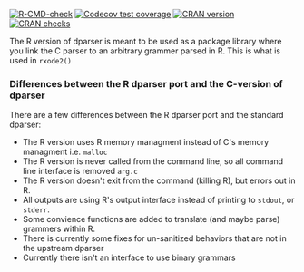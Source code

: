 [![R-CMD-check](https://github.com/nlmixr2/dparser-R/workflows/R-CMD-check/badge.svg)](https://github.com/nlmixr2/dparser-R/actions)
[![Codecov test coverage](https://codecov.io/gh/nlmixr2/dparser-R/branch/master/graph/badge.svg)](https://codecov.io/gh/nlmixr2/dparser-R?branch=master)
[![CRAN version](http://www.r-pkg.org/badges/version/dparser)](https://cran.r-project.org/package=dparser)
[![CRAN checks](https://cranchecks.info/badges/summary/dparser)](https://cran.r-project.org/web/checks/check_results_dparser.html)

The R version of dparser is meant to be used as a package library
where you link the C parser to an arbitrary grammer parsed in R.  This
is what is used in `rxode2()`

### Differences between the R dparser port and the C-version of dparser

There are a few differences between the R dparser port and the standard dparser:
- The R version uses R memory managment instead of C's memory managment i.e. `malloc`
- The R version is never called from the command line, so all command line interface is removed `arg.c`
- The R version doesn't exit from the command (killing R), but errors out in R.
- All outputs are using R's output interface instead of printing to `stdout`, or `stderr`.
- Some convience functions are added to translate (and maybe parse) grammers within R.
- There is currently some fixes for un-sanitized behaviors that are not in the upstream dparser
- Currently there isn't an interface to use binary grammars
